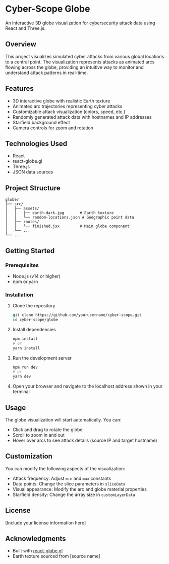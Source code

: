 # Cyber-Scope Globe

An interactive 3D globe visualization for cybersecurity attack data using React and Three.js.

## Overview

This project visualizes simulated cyber attacks from various global locations to a central point. The visualization represents attacks as animated arcs flowing across the globe, providing an intuitive way to monitor and understand attack patterns in real-time.

## Features

- 3D interactive globe with realistic Earth texture
- Animated arc trajectories representing cyber attacks
- Customizable attack visualization (colors, speed, etc.)
- Randomly generated attack data with hostnames and IP addresses
- Starfield background effect
- Camera controls for zoom and rotation

## Technologies Used

- React
- react-globe.gl
- Three.js
- JSON data sources

## Project Structure

```
globe/
├── src/
│   ├── assets/
│   │   ├── earth-dark.jpg       # Earth texture
│   │   └── random-locations.json # Geographic point data
│   ├── routes/
│   │   └── finished.jsx         # Main globe component
│   └── ...
└── ... 
```

## Getting Started

### Prerequisites

- Node.js (v14 or higher)
- npm or yarn

### Installation

1. Clone the repository
   ```bash
   git clone https://github.com/yourusername/cyber-scope.git
   cd cyber-scope/globe
   ```

2. Install dependencies
   ```bash
   npm install
   # or 
   yarn install
   ```

3. Run the development server
   ```bash
   npm run dev
   # or
   yarn dev
   ```

4. Open your browser and navigate to the localhost address shown in your terminal

## Usage

The globe visualization will start automatically. You can:
- Click and drag to rotate the globe
- Scroll to zoom in and out
- Hover over arcs to see attack details (source IP and target hostname)

## Customization

You can modify the following aspects of the visualization:

- Attack frequency: Adjust `min` and `max` constants
- Data points: Change the slice parameters in `sliceData`
- Visual appearance: Modify the arc and globe material properties
- Starfield density: Change the array size in `customLayerData`

## License

[Include your license information here]

## Acknowledgments

- Built with [react-globe.gl](https://github.com/vasturiano/react-globe.gl)
- Earth texture sourced from [source name]
